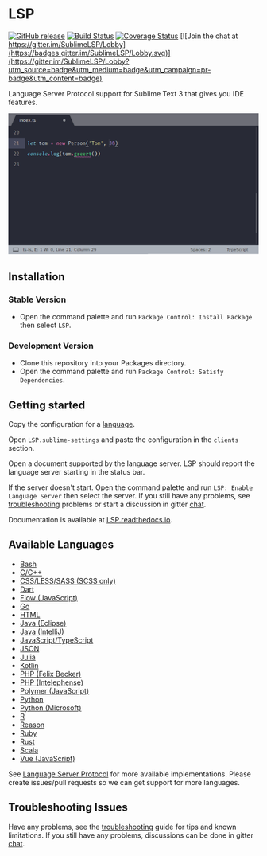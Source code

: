 # LSP

[![GitHub release](https://img.shields.io/github/release/tomv564/LSP.svg)](https://github.com/tomv564/LSP/releases) 
[![Build Status](https://travis-ci.org/tomv564/LSP.svg?branch=master)](https://travis-ci.org/tomv564/LSP) 
[![Coverage Status](https://coveralls.io/repos/github/tomv564/LSP/badge.svg?branch=master)](https://coveralls.io/github/tomv564/LSP?branch=master) 
[![Join the chat at https://gitter.im/SublimeLSP/Lobby](https://badges.gitter.im/SublimeLSP/Lobby.svg)](https://gitter.im/SublimeLSP/Lobby?utm_source=badge&utm_medium=badge&utm_campaign=pr-badge&utm_content=badge)

Language Server Protocol support for Sublime Text 3 that gives you IDE features.

![diagnostics screen-shot](docs/images/showcase.gif "TypeScript Server Example")

## Installation

### Stable Version

* Open the command palette and run `Package Control: Install Package` then select `LSP`.


### Development Version

* Clone this repository into your Packages directory.
* Open the command palette and run `Package Control: Satisfy Dependencies`.


## Getting started

Copy the configuration for a <a href="#available_languages">language</a>. 

Open `LSP.sublime-settings` and paste the configuration in the `clients` section.

Open a document supported by the language server. LSP should report the language server starting in the status bar. 

If the server doesn't start. Open the command palette and run `LSP: Enable Language Server` then select the server. If you still have any problems, see [troubleshooting](https://lsp.readthedocs.io/en/latest/#troubleshooting) problems or start a discussion in gitter [chat](https://gitter.im/SublimeLSP).

Documentation is available at [LSP.readthedocs.io](https://LSP.readthedocs.io).


## Available Languages <a name="available_languages"></a>
* [Bash](https://lsp.readthedocs.io/en/latest/#bash)
* [C/C++](https://lsp.readthedocs.io/en/latest/#clangd)
* [CSS/LESS/SASS (SCSS only)](https://lsp.readthedocs.io/en/latest/#css)
* [Dart](https://lsp.readthedocs.io/en/latest/#dart)
* [Flow (JavaScript)](https://lsp.readthedocs.io/en/latest/#flow)
* [Go](https://lsp.readthedocs.io/en/latest/#go)
* [HTML](https://lsp.readthedocs.io/en/latest/#html)
* [Java (Eclipse)](https://lsp.readthedocs.io/en/latest/#java)
* [Java (IntelliJ)](https://lsp.readthedocs.io/en/latest/#intellij)
* [JavaScript/TypeScript](https://lsp.readthedocs.io/en/latest/#typescript)
* [JSON](https://lsp.readthedocs.io/en/latest/#json)
* [Julia](https://lsp.readthedocs.io/en/latest/#julia)
* [Kotlin](https://lsp.readthedocs.io/en/latest/#kotlin)
* [PHP (Felix Becker)](https://lsp.readthedocs.io/en/latest/#php)
* [PHP (Intelephense)](https://lsp.readthedocs.io/en/latest/#intelephense)
* [Polymer (JavaScript)](https://lsp.readthedocs.io/en/latest/#polymer)
* [Python](https://lsp.readthedocs.io/en/latest/#python)
* [Python (Microsoft)](https://lsp.readthedocs.io/en/latest/#python_microsoft)
* [R](https://lsp.readthedocs.io/en/latest/#r)
* [Reason](https://lsp.readthedocs.io/en/latest/#reason)
* [Ruby](https://lsp.readthedocs.io/en/latest/#ruby)
* [Rust](https://lsp.readthedocs.io/en/latest/#rust)
* [Scala](https://lsp.readthedocs.io/en/latest/#scala)
* [Vue (JavaScript)](https://lsp.readthedocs.io/en/latest/#vue)

See [Language Server Protocol](https://microsoft.github.io/language-server-protocol/implementors/servers/) for more available implementations. Please create issues/pull requests so we can get support for more languages.

## Troubleshooting Issues

Have any problems, see the [troubleshooting](https://lsp.readthedocs.io/en/latest/#troubleshooting) guide for tips and known limitations. If you still have any problems, discussions can be done in gitter [chat](https://gitter.im/SublimeLSP).
